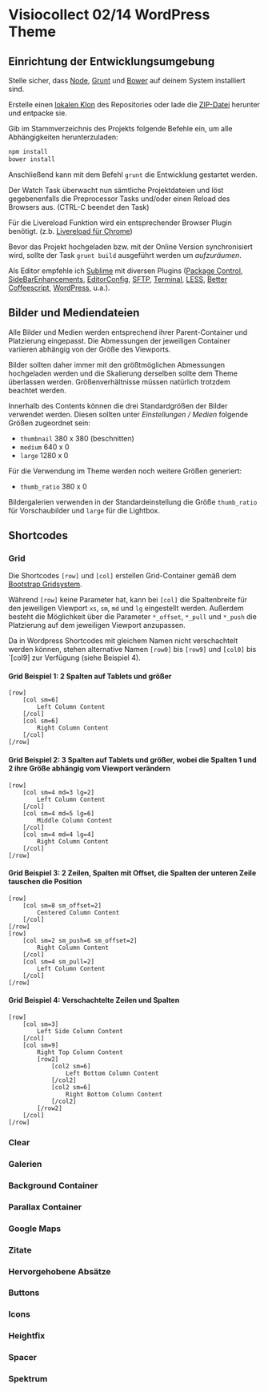 Visiocollect 02/14 WordPress Theme
==================================

## Einrichtung der Entwicklungsumgebung

Stelle sicher, dass [Node](http://nodejs.org/), [Grunt](http://gruntjs.com/) und [Bower](http://bower.io/) auf deinem System installiert sind.

Erstelle einen [lokalen Klon](github-mac://openRepo/https://github.com/simbo/visiocollect-0214) des Repositories oder lade die [ZIP-Datei](https://github.com/simbo/visiocollect-0214/archive/master.zip) herunter und entpacke sie.

Gib im Stammverzeichnis des Projekts folgende Befehle ein, um alle Abhängigkeiten herunterzuladen:

```bash
npm install
bower install
```

Anschließend kann mit dem Befehl `grunt` die Entwicklung gestartet werden.

Der Watch Task überwacht nun sämtliche Projektdateien und löst gegebenenfalls die Preprocessor Tasks und/oder einen Reload des Browsers aus. (CTRL-C beendet den Task)

Für die Livereload Funktion wird ein entsprechender Browser Plugin benötigt. (z.b. [Livereload für Chrome](https://chrome.google.com/webstore/detail/livereload/jnihajbhpnppcggbcgedagnkighmdlei))

Bevor das Projekt hochgeladen bzw. mit der Online Version synchronisiert wird, sollte der Task `grunt build` ausgeführt werden um *aufzuräumen*.

Als Editor empfehle ich [Sublime](http://www.sublimetext.com/) mit diversen Plugins
([Package Control](https://sublime.wbond.net/packages/Package%20Control),
[SideBarEnhancements](https://sublime.wbond.net/packages/SideBarEnhancements),
[EditorConfig](https://sublime.wbond.net/packages/EditorConfig),
[SFTP](https://sublime.wbond.net/packages/SFTP),
[Terminal](https://sublime.wbond.net/packages/Terminal),
[LESS](https://sublime.wbond.net/packages/LESS),
[Better Coffeescript](https://sublime.wbond.net/packages/Better%20CoffeeScript),
[WordPress](https://sublime.wbond.net/packages/WordPress), u.a.).

## Bilder und Mediendateien

Alle Bilder und Medien werden entsprechend ihrer Parent-Container und Platzierung eingepasst. Die Abmessungen der jeweiligen Container variieren abhängig von der Größe des Viewports.

Bilder sollten daher immer mit den größtmöglichen Abmessungen hochgeladen werden und die Skalierung derselben sollte dem Theme überlassen werden. Größenverhältnisse müssen natürlich trotzdem beachtet werden.

Innerhalb des Contents können die drei Standardgrößen der Bilder verwendet werden. Diesen sollten unter *Einstellungen / Medien* folgende Größen zugeordnet sein:

- `thumbnail` 380 x 380 (beschnitten)
- `medium` 640 x 0
- `large` 1280 x 0

Für die Verwendung im Theme werden noch weitere Größen generiert:

- `thumb_ratio` 380 x 0

Bildergalerien verwenden in der Standardeinstellung die Größe `thumb_ratio` für Vorschaubilder und `large` für die Lightbox.

## Shortcodes

### Grid

Die Shortcodes `[row]` und `[col]` erstellen Grid-Container gemäß dem [Bootstrap Gridsystem](http://holdirbootstrap.de/css/#grid).

Während `[row]` keine Parameter hat, kann bei `[col]` die Spaltenbreite für den jeweiligen Viewport `xs`, `sm`, `md` und `lg` eingestellt werden.
Außerdem besteht die Möglichkeit über die Parameter `*_offset`, `*_pull` und `*_push` die Platzierung auf dem jeweiligen Viewport anzupassen.

Da in Wordpress Shortcodes mit gleichem Namen nicht verschachtelt werden können, stehen alternative Namen `[row0]` bis `[row9]` und `[col0]` bis `[col9] zur Verfügung (siehe Beispiel 4).

#### Grid Beispiel 1: 2 Spalten auf Tablets und größer
```
[row]
    [col sm=6]
        Left Column Content
    [/col]
    [col sm=6]
        Right Column Content
    [/col]
[/row]
```

#### Grid Beispiel 2: 3 Spalten auf Tablets und größer, wobei die Spalten 1 und 2 ihre Größe abhängig vom Viewport verändern
```
[row]
    [col sm=4 md=3 lg=2]
        Left Column Content
    [/col]
    [col sm=4 md=5 lg=6]
        Middle Column Content
    [/col]
    [col sm=4 md=4 lg=4]
        Right Column Content
    [/col]
[/row]
```

#### Grid Beispiel 3: 2 Zeilen, Spalten mit Offset, die Spalten der unteren Zeile tauschen die Position
```
[row]
    [col sm=8 sm_offset=2]
        Centered Column Content
    [/col]
[/row]
[row]
    [col sm=2 sm_push=6 sm_offset=2]
        Right Column Content
    [/col]
    [col sm=4 sm_pull=2]
        Left Column Content
    [/col]
[/row]
```

#### Grid Beispiel 4: Verschachtelte Zeilen und Spalten
```
[row]
    [col sm=3]
        Left Side Column Content
    [/col]
    [col sm=9]
        Right Top Column Content
        [row2]
            [col2 sm=6]
                Left Bottom Column Content
            [/col2]
            [col2 sm=6]
                Right Bottom Column Content
            [/col2]
        [/row2]
    [/col]
[/row]
```

### Clear

### Galerien

### Background Container

### Parallax Container

### Google Maps

### Zitate

### Hervorgehobene Absätze

### Buttons

### Icons

### Heightfix

### Spacer

### Spektrum

